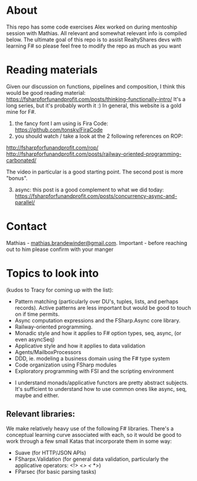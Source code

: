 # About
This repo has some code exercises Alex worked on during mentoship session with Mathias. All relevant and somewhat relevant info is compiled below. The ultimate goal of this repo is to assist RealtyShares devs with learning F# so please feel free to modify the repo as much as you want

# Reading materials

Given our discussion on functions, pipelines and composition, I think this would be good reading material:
https://fsharpforfunandprofit.com/posts/thinking-functionally-intro/
It's a long series, but it's probably worth it :) In general, this website is a gold mine for F#.

1) the fancy font I am using is Fira Code: https://github.com/tonsky/FiraCode
2) you should watch / take a look at the 2 following references on ROP:

http://fsharpforfunandprofit.com/rop/
http://fsharpforfunandprofit.com/posts/railway-oriented-programming-carbonated/

The video in particular is a good starting point. The second post is more "bonus".

3) async: this post is a good complement to what we did today:
https://fsharpforfunandprofit.com/posts/concurrency-async-and-parallel/



# Contact
Mathias - mathias.brandewinder@gmail.com. Important - before reaching out to him please confirm with your manger


# Topics to look into 
(kudos to Tracy for coming up with the list): 
- Pattern matching (particularly over DU's, tuples, lists, and perhaps records). Active patterns are less important but would be good to touch on if time permits.
- Async computation expressions and the FSharp.Async core library. 
- Railway-oriented programming.
- Monadic style and how it applies to F# option types, seq, async, (or even asyncSeq) 
- Applicative style and how it applies to data validation
- Agents/MailboxProcessors
- DDD, ie. modeling a business domain using the F# type system
- Code organization using FSharp modules
- Exploratory programming with FSI and the scripting environment

* I understand monads/applicative functors are pretty abstract subjects. It's sufficient to understand how to use common ones like async, seq, maybe and either.

## Relevant libraries:

We make relatively heavy use of the following F# libraries. There's a conceptual learning curve associated with each, so it would be good to work through a few small Katas that incorporate them in some way:

- Suave (for HTTP/JSON APIs)
- FSharpx.Validation (for general data validation, particularly the applicative operators: <!> <*> <* *>)
- FParsec (for basic parsing tasks)